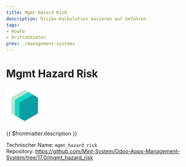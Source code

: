 ```yaml
---
title: Mgmt Hazard Risk
description: Risiko-Kalkulation basieren auf Gefahren.
tags:
- HowTo
- Drittanbieter
prev: ./management-systems
---
```


# Mgmt Hazard Risk
![icon_oms_box](attachments/icons_odoo_mint_system.png)

{{ $frontmatter.description }}

Technischer Name: `mgmt_hazard_risk`\
Repository: <https://github.com/Mint-System/Odoo-Apps-Management-System/tree/17.0/mgmt_hazard_risk>